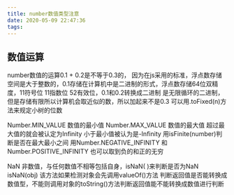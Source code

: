 ```yaml
---
title: number数值类型注意
date: 2020-05-09 22:47:36
tags:
---
```

## 数值运算
number数值的运算0.1 + 0.2是不等于0.3的，
因为在js采用的标准，浮点数存储空间是大于整数的，0.1存储在计算机中是二进制的形式，浮点数存储64位双精度，11符号位 11指数位 52有效位，0.1和0.2转换成二进制
是无限循环的二进制，但是存储有限所以计算机会取近似的数，所以加起来不是0.3 可以用.toFixed(n)方法来规定小树的位数

Number.MIN_VALUE  数值的最小值
Number.MAX_VALUE  数值的最大值
超过最大值的就会被认定为Infinity 小于最小值被认为是-Infinity  用isFinite(number)判断是否在最大最小之间
用Number.NEGATIVE_INFINITY 和 Number.POSITIVE_INFINITY 也可以取到负的和正的无穷

NaN 非数值，与任何数值不相等包括自身，isNaN( )来判断是否为NaN
isNaN(obj) 该方法如果检测对象会先调用valueOf()方法 判断返回值是否能转换成数值型，不能则调用对象的toString()方法判断返回值能不能转换成数值进行判断
